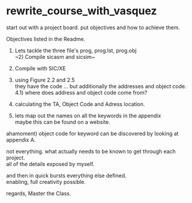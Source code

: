 # rewrite_course_with_vasquez
start out with a project board. put objectives and how to achieve them.

Objectives listed in the Readme.
1) Lets tackle the three file's prog, prog.lst, prog.obj
<br>~2) Compile sicasm and sicsim~
3) Compile with SIC/XE
4) using Figure 2.2 and 2.5 <br> they have the code ... but additionally the addresses and object code.<br>4.1) where does address and object code come from?
5) calculating the TA, Object Code and Adress location. 

6) lets map out the names on all the keywords in the appendix <br>maybe this can be found on a website.


ahamoment) object code for keyword can be discovered by looking at appendix A.


not everything. what actually needs to be known to get through each project. 
<br>all of the details exposed by myself. 

and then in quick bursts everything else defined. 
<br>enabling, full creativity possible.

regards, Master the Class.
